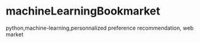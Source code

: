 # machineLearningBookmarket
python,machine-learning,personnalized preference recommendation, web market 
